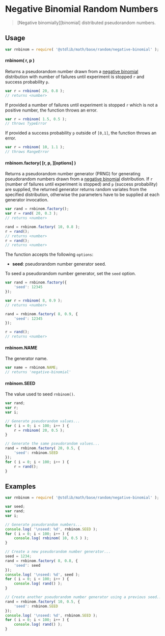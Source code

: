 Negative Binomial Random Numbers
===

> [Negative binomially][binomial] distributed pseudorandom numbers.


<!-- <usage> -->

## Usage

``` javascript
var rnbinom = require( '@stdlib/math/base/random/negative-binomial' );
```

#### rnbinom( r, p )

Returns a pseudorandom number drawn from a [negative binomial][negative-binomial] distribution with number of failures until experiment is stopped `r` and success probability `p`.

``` javascript
var r = rnbinom( 20, 0.8 );
// returns <number>
```

If provided a number of failures until experiment is stopped `r` which is not a positive number, the function throws an error.

``` javascript
var r = rnbinom( 1.5, 0.5 );
// throws TypeError
```

If provided a success probability `p` outside of `[0,1]`, the function throws an error.

``` javascript
var r = rnbinom( 10, 1.1 );
// throws RangeError
```

#### rnbinom.factory( \[r, p, \]\[options\] )

Returns a pseudorandom number generator (PRNG) for generating pseudorandom numbers drawn from a [negative binomial][negative-binomial] distribution. If `r` (number of failures until experiment is stopped) and `p` (success probability) are supplied, the returned generator returns random variates from the specified distribution, otherwise the parameters have to be supplied at each generator invocation.

``` javascript
var rand = rnbinom.factory();
var r = rand( 20, 0.3 );
// returns <number>

rand = rnbinom.factory( 10, 0.8 );
r = rand();
// returns <number>
r = rand();
// returns <number>
```

The function accepts the following `options`:

* __seed__: pseudorandom number generator seed.

To seed a pseudorandom number generator, set the `seed` option.

``` javascript
var rand = rnbinom.factory({
    'seed': 12345
});

var r = rnbinom( 8, 0.9 );
// returns <number>

rand = rnbinom.factory( 8, 0.9, {
    'seed': 12345
});

r = rand();
// returns <number>
```

#### rnbinom.NAME

The generator name.

``` javascript
var name = rnbinom.NAME;
// returns 'negative-binomial'
```

#### rnbinom.SEED

The value used to seed `rnbinom()`.

``` javascript
var rand;
var r;
var i;

// Generate pseudorandom values...
for ( i = 0; i < 100; i++ ) {
    r = rnbinom( 20, 0.5 );
}

// Generate the same pseudorandom values...
rand = rnbinom.factory( 20, 0.5, {
    'seed': rnbinom.SEED
});
for ( i = 0; i < 100; i++ ) {
    r = rand();
}
```

<!-- </usage> -->


<!-- <examples> -->

## Examples

``` javascript
var rnbinom = require( '@stdlib/math/base/random/negative-binomial' );

var seed;
var rand;
var i;

// Generate pseudorandom numbers...
console.log( '\nseed: %d', rnbinom.SEED );
for ( i = 0; i < 100; i++ ) {
    console.log( rnbinom( 10, 0.5 ) );
}

// Create a new pseudorandom number generator...
seed = 1234;
rand = rnbinom.factory( 8, 0.8, {
    'seed': seed
});
console.log( '\nseed: %d', seed );
for ( i = 0; i < 100; i++ ) {
    console.log( rand() );
}

// Create another pseudorandom number generator using a previous seed...
rand = rnbinom.factory( 10, 0.5, {
    'seed': rnbinom.SEED
});
console.log( '\nseed: %d', rnbinom.SEED );
for ( i = 0; i < 100; i++ ) {
    console.log( rand() );
}
```

<!-- </examples> -->


<!-- <links> -->

[negative-binomial]: https://en.wikipedia.org/wiki/Negative_binomial_distribution

<!-- </links> -->
